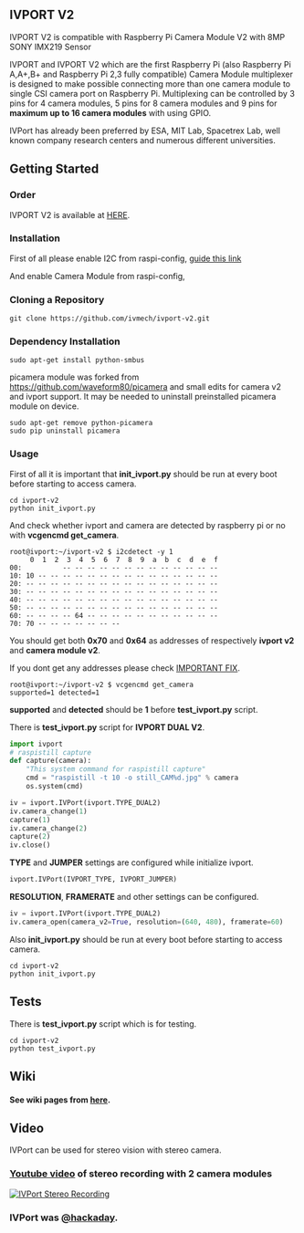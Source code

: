 IVPORT V2
---

IVPORT V2 is compatible with Raspberry Pi Camera Module V2 with 8MP SONY IMX219 Sensor

IVPORT and IVPORT V2 which are the first Raspberry Pi (also Raspberry Pi A,A+,B+ and Raspberry Pi 2,3 fully compatible) Camera Module multiplexer is designed to make possible connecting more than one camera module to single CSI camera port on Raspberry Pi. Multiplexing can be controlled by 3 pins for 4 camera modules, 5 pins for 8 camera modules and 9 pins for **maximum up to 16 camera modules** with using GPIO.

IVPort has already been preferred by  ESA, MIT Lab, Spacetrex Lab, well known company research centers and numerous different universities.

Getting Started
---

### Order

IVPORT V2 is available at [HERE](http://www.ivmech.com/magaza/ivport-v2-p-107).

### Installation

First of all please enable I2C from raspi-config, [guide this link](http://www.raspberrypi-spy.co.uk/2014/11/enabling-the-i2c-interface-on-the-raspberry-pi)

And enable Camera Module from raspi-config,

### Cloning a Repository

```shell
git clone https://github.com/ivmech/ivport-v2.git
```

### Dependency Installation

```shell
sudo apt-get install python-smbus
```
picamera module was forked from https://github.com/waveform80/picamera and small edits for camera v2 and ivport support. It may be needed to uninstall preinstalled picamera module on device.

```shell
sudo apt-get remove python-picamera
sudo pip uninstall picamera
```

### Usage

First of all it is important that **init_ivport.py** should be run at every boot before starting to access camera.

```shell
cd ivport-v2
python init_ivport.py
```

And check whether ivport and camera are detected by raspberry pi or no with **vcgencmd get_camera**.

```shell
root@ivport:~/ivport-v2 $ i2cdetect -y 1
     0  1  2  3  4  5  6  7  8  9  a  b  c  d  e  f
00:          -- -- -- -- -- -- -- -- -- -- -- -- -- 
10: 10 -- -- -- -- -- -- -- -- -- -- -- -- -- -- -- 
20: -- -- -- -- -- -- -- -- -- -- -- -- -- -- -- -- 
30: -- -- -- -- -- -- -- -- -- -- -- -- -- -- -- -- 
40: -- -- -- -- -- -- -- -- -- -- -- -- -- -- -- -- 
50: -- -- -- -- -- -- -- -- -- -- -- -- -- -- -- -- 
60: -- -- -- -- 64 -- -- -- -- -- -- -- -- -- -- -- 
70: 70 -- -- -- -- -- -- --
```
You should get both **0x70** and **0x64** as addresses of respectively **ivport v2** and **camera module v2**.

If you dont get any addresses please check [IMPORTANT FIX](https://github.com/ivmech/ivport-v2/wiki/Important-Fix).

```shell
root@ivport:~/ivport-v2 $ vcgencmd get_camera
supported=1 detected=1
```
**supported** and **detected** should be **1** before **test_ivport.py** script.

There is **test_ivport.py** script for **IVPORT DUAL V2**.

```python
import ivport
# raspistill capture
def capture(camera):
    "This system command for raspistill capture"
    cmd = "raspistill -t 10 -o still_CAM%d.jpg" % camera
    os.system(cmd)

iv = ivport.IVPort(ivport.TYPE_DUAL2)
iv.camera_change(1)
capture(1)
iv.camera_change(2)
capture(2)
iv.close()
```
**TYPE** and **JUMPER** settings are configured while initialize ivport.
```python
ivport.IVPort(IVPORT_TYPE, IVPORT_JUMPER)
```
**RESOLUTION**, **FRAMERATE** and other settings can be configured.
```python
iv = ivport.IVPort(ivport.TYPE_DUAL2)
iv.camera_open(camera_v2=True, resolution=(640, 480), framerate=60)
```
Also **init_ivport.py** should be run at every boot before starting to access camera.

```shell
cd ivport-v2
python init_ivport.py
```

Tests
------

There is **test_ivport.py** script which is for testing. 
```shell
cd ivport-v2
python test_ivport.py
```

Wiki
------

#### See wiki pages from  [here](https://github.com/ivmech/ivport/wiki).

Video
-------

IVPort can be used for stereo vision with stereo camera.

### [Youtube video](https://www.youtube.com/watch?v=w4JZN7Y0d2o) of stereo recording with 2 camera modules
[![IVPort Stereo Recording](https://raw.githubusercontent.com/ivmech/ivport/master/images/ivport_stereo_01.jpg)](https://www.youtube.com/watch?v=w4JZN7Y0d2o)

### IVPort was [@hackaday](http://hackaday.com/2014/12/19/multiplexing-pi-cameras/).
